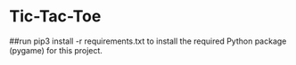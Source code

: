 # Tic-Tac-Toe

##run pip3 install -r requirements.txt to install the required Python package (pygame) for this project.
